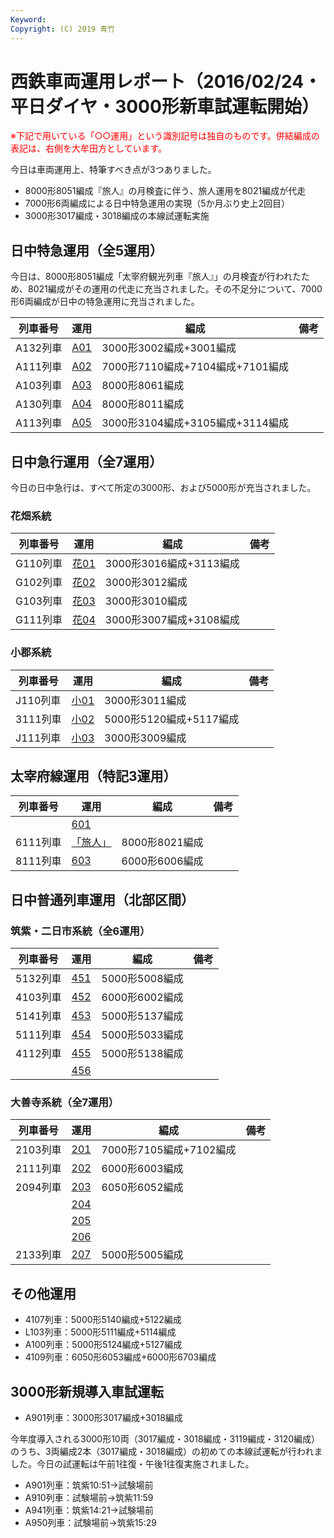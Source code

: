 ```yaml
---
Keyword: 
Copyright: (C) 2019 青竹
---
```


# 西鉄車両運用レポート（2016/02/24・平日ダイヤ・3000形新車試運転開始）

<span style="color:#FF0000;">※下記で用いている「○○運用」という識別記号は独自のものです。併結編成の表記は、右側を大牟田方としています。</span>

今日は車両運用上、特筆すべき点が3つありました。

* 8000形8051編成『旅人』の月検査に伴う、旅人運用を8021編成が代走
* 7000形6両編成による日中特急運用の実現（5か月ぶり史上2回目）
* 3000形3017編成・3018編成の本線試運転実施

## 日中特急運用（全5運用）

今日は、8000形8051編成「太宰府観光列車『旅人』」の月検査が行われたため、8021編成がその運用の代走に充当されました。その不足分について、7000形6両編成が日中の特急運用に充当されました。

| 列車番号 | 運用 | 編成 | 備考 |
| --- | --- | --- | --- |
| A132列車 | [A01](https://aotake91.net/railway/nishitetsu/dia/20150928/unyoulist-weekday.htm#WA01) | 3000形3002編成+3001編成 |  |
| A111列車 | [A02](https://aotake91.net/railway/nishitetsu/dia/20150928/unyoulist-weekday.htm#WA02) | 7000形7110編成+7104編成+7101編成 |  |
| A103列車 | [A03](https://aotake91.net/railway/nishitetsu/dia/20150928/unyoulist-weekday.htm#WA03) | 8000形8061編成 |  |
| A130列車 | [A04](https://aotake91.net/railway/nishitetsu/dia/20150928/unyoulist-weekday.htm#WA04) | 8000形8011編成 |  |
| A113列車 | [A05](https://aotake91.net/railway/nishitetsu/dia/20150928/unyoulist-weekday.htm#WA05) | 3000形3104編成+3105編成+3114編成 |  |

## 日中急行運用（全7運用）

今日の日中急行は、すべて所定の3000形、および5000形が充当されました。

### 花畑系統

| 列車番号 | 運用 | 編成 | 備考 |
| --- | --- | --- | --- |
| G110列車 | [花01](https://aotake91.net/railway/nishitetsu/dia/20150928/unyoulist-weekday.htm#WG01) | 3000形3016編成+3113編成 |  |
| G102列車 | [花02](https://aotake91.net/railway/nishitetsu/dia/20150928/unyoulist-weekday.htm#WG02) | 3000形3012編成 |  |
| G103列車 | [花03](https://aotake91.net/railway/nishitetsu/dia/20150928/unyoulist-weekday.htm#WG03) | 3000形3010編成 |  |
| G111列車 | [花04](https://aotake91.net/railway/nishitetsu/dia/20150928/unyoulist-weekday.htm#WG04) | 3000形3007編成+3108編成 |  |

### 小郡系統

| 列車番号 | 運用 | 編成 | 備考 |
| --- | --- | --- | --- |
| J110列車 | [小01](https://aotake91.net/railway/nishitetsu/dia/20150928/unyoulist-weekday.htm#WJ01) | 3000形3011編成 |  |
| 3111列車 | [小02](https://aotake91.net/railway/nishitetsu/dia/20150928/unyoulist-weekday.htm#WJ02) | 5000形5120編成+5117編成 |  |
| J111列車 | [小03](https://aotake91.net/railway/nishitetsu/dia/20150928/unyoulist-weekday.htm#WJ03) | 3000形3009編成 |  |

## 太宰府線運用（特記3運用）

| 列車番号 | 運用 | 編成 | 備考 |
| --- | --- | --- | --- |
|  | [601](https://aotake91.net/railway/nishitetsu/dia/20150928/unyoulist-weekday.htm#W601) |  |  |
| 6111列車 | [「旅人」](https://aotake91.net/railway/nishitetsu/dia/20150928/unyoulist-weekday.htm#W602) | 8000形8021編成 |  |
| 8111列車 | [603](https://aotake91.net/railway/nishitetsu/dia/20150928/unyoulist-weekday.htm#W603) | 6000形6006編成 |  |

## 日中普通列車運用（北部区間）

### 筑紫・二日市系統（全6運用）

| 列車番号 | 運用 | 編成 | 備考 |
| --- | --- | --- | --- |
| 5132列車 | [451](https://aotake91.net/railway/nishitetsu/dia/20150928/unyoulist-weekday.htm#W451) | 5000形5008編成 |  |
| 4103列車 | [452](https://aotake91.net/railway/nishitetsu/dia/20150928/unyoulist-weekday.htm#W452) | 6000形6002編成 |  |
| 5141列車 | [453](https://aotake91.net/railway/nishitetsu/dia/20150928/unyoulist-weekday.htm#W453) | 5000形5137編成 |  |
| 5111列車 | [454](https://aotake91.net/railway/nishitetsu/dia/20150928/unyoulist-weekday.htm#W454) | 5000形5033編成 |  |
| 4112列車 | [455](https://aotake91.net/railway/nishitetsu/dia/20150928/unyoulist-weekday.htm#W455) | 5000形5138編成 |  |
|  | [456](https://aotake91.net/railway/nishitetsu/dia/20150928/unyoulist-weekday.htm#W456) |  |  |

### 大善寺系統（全7運用）

| 列車番号 | 運用 | 編成 | 備考 |
| --- | --- | --- | --- |
| 2103列車 | [201](https://aotake91.net/railway/nishitetsu/dia/20150928/unyoulist-weekday.htm#W201) | 7000形7105編成+7102編成 |  |
| 2111列車 | [202](https://aotake91.net/railway/nishitetsu/dia/20150928/unyoulist-weekday.htm#W202) | 6000形6003編成 |  |
| 2094列車 | [203](https://aotake91.net/railway/nishitetsu/dia/20150928/unyoulist-weekday.htm#W203) | 6050形6052編成 |  |
|  | [204](https://aotake91.net/railway/nishitetsu/dia/20150928/unyoulist-weekday.htm#W204) |  |  |
|  | [205](https://aotake91.net/railway/nishitetsu/dia/20150928/unyoulist-weekday.htm#W205) |  |  |
|  | [206](https://aotake91.net/railway/nishitetsu/dia/20150928/unyoulist-weekday.htm#W206) |  |  |
| 2133列車 | [207](https://aotake91.net/railway/nishitetsu/dia/20150928/unyoulist-weekday.htm#W207) | 5000形5005編成 |  |

## その他運用

* 4107列車：5000形5140編成+5122編成
* L103列車：5000形5111編成+5114編成
* A100列車：5000形5124編成+5127編成
* 4109列車：6050形6053編成+6000形6703編成

## 3000形新規導入車試運転

* A901列車：3000形3017編成+3018編成

今年度導入される3000形10両（3017編成・3018編成・3119編成・3120編成）のうち、3両編成2本（3017編成・3018編成）の初めての本線試運転が行われました。今日の試運転は午前1往復・午後1往復実施されました。

* A901列車：筑紫10:51→試験場前
* A910列車：試験場前→筑紫11:59
* A941列車：筑紫14:21→試験場前
* A950列車：試験場前→筑紫15:29

